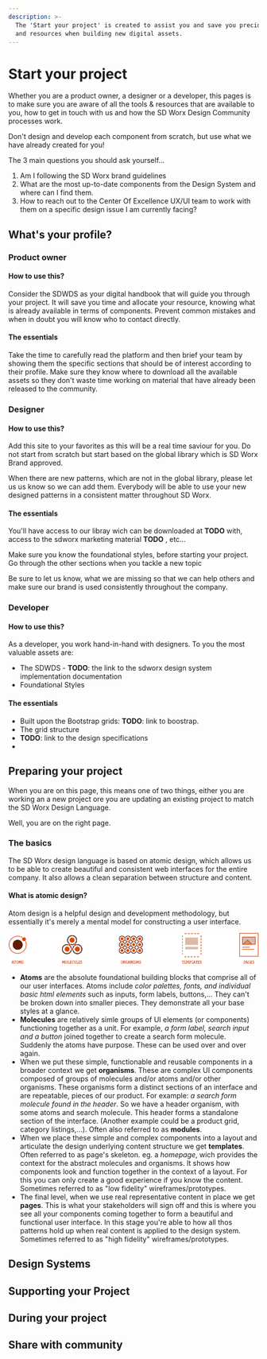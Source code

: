 ```yaml
---
description: >-
  The 'Start your project' is created to assist you and save you precious time
  and resources when building new digital assets.
---
```


# Start your project

Whether you are a product owner, a designer or a developer, this pages is to make sure you are aware of all the tools & resources that are available to you, how to get in touch with us and how the SD Worx Design Community processes work.

Don't design and develop each component from scratch, but use what we have already created for you!

The 3 main questions you should ask yourself...

1. Am I following the SD Worx brand guidelines
2. What are the most up-to-date components from the Design System and where can I find them.
3. How to reach out to the Center Of Excellence UX/UI team to work with them on a specific design issue I am currently facing?



## What's your profile?

### Product owner

#### How to use this?

Consider the SDWDS as your digital handbook that will guide you through your project.  It will save you time and allocate your resource, knowing what is already available in terms of components.  Prevent common mistakes and when in doubt you will know who to contact directly.

#### The essentials

Take the time to carefully read the platform and then brief your team by showing them the specific sections that should be of interest according to their profile. Make sure they know where to download all the available assets so they don't waste time working on material that have already been released to the community.

### Designer

#### How to use this?

Add this site to your favorites as this will be a real time saviour for you.  Do not start from scratch but start based on the global library which is SD Worx Brand approved.

When there are new patterns, which are not in the global library, please let us us know so we can add them.  Everybody will be able to use your new designed patterns in a consistent matter throughout SD Worx.

#### The essentials

You'll have access to our libray wich can be downloaded at **TODO** with, access to the sdworx marketing material **TODO** , etc...

Make sure you know the foundational styles, before starting your project.  Go through the other sections when you tackle a new topic

Be sure to let us know, what we are missing so that we can help others and make sure our brand is used consistently throughout the company.

### Developer

#### How to use this?

As a developer, you work hand-in-hand with designers.  To you the most valuable assets are:

* The SDWDS - **TODO**: the link to the sdworx design system implementation documentation
* Foundational Styles

#### The essentials

* Built upon the Bootstrap grids: **TODO**: link to boostrap.
* The grid structure
* **TODO**: link to the design specifications
* 


## Preparing your project

When you are on this page, this means one of two things, either you are working an a new project ore you are updating an existing project to match the SD Worx Design Language.

Well, you are on the right page.

### The basics

The SD Worx design language is based on atomic design, which allows us to be able to create beautiful and consistent web interfaces for the entire company.  It also allows a clean separation between structure and content.

#### What is atomic design?

Atom design is a helpful design and development methodology, but essentially it's merely a mental model for constructing a user interface.  

![atomic design](.gitbook/assets/atomic-design_overview.svg)

* **Atoms** are the absolute foundational building blocks that comprise all of our user interfaces.  Atoms include _color palettes, fonts, and individual basic html elements_ such as inputs, form labels, buttons,... They can't be broken down into smaller pieces.  They demonstrate all your base styles at a glance.  
* **Molecules** are relatively simle groups of UI elements \(or components\) functioning together as a unit.  For example, _a form label, search input and a button_ joined together to create a search form molecule.  Suddenly the atoms have purpose.  These can be used over and over again.
* When we put these simple, functionable and reusable components in a broader context we get **organisms**.  These are complex UI components composed of groups of molecules and/or atoms and/or other organisms.  These organisms form a distinct sections of an interface and are repeatable, pieces of our product.  For example: _a search form molecule found in the header_.  So we have a header organism, with some atoms and search molecule.  This header forms a standalone section of the interface.  \(Another example could be a product grid, category listings,...\).  Often also referred to as **modules**.
* When we place these simple and complex components into a layout and articulate the design underlying content structure we get **templates**.  Often referred to as page's skeleton. eg. a _homepage_, wich provides the context for the abstract molecules and organisms.  It shows how components look and function together in the context of a layout.  For this you can only create a good experience if you know the content.  Sometimes referred to as "low fidelity" wireframes/prototypes.
* The final level, when we use real representative content in place we get **pages**.  This is what your stakeholders will sign off and this is where you see all your components coming together to form a beautiful and functional user interface.  In this stage you're able to how all thos patterns hold up when real content is applied to the design system.  Sometimes referred to as "high fidelity" wireframes/prototypes.

## Design Systems

## Supporting your Project

## During your project

## Share with community


